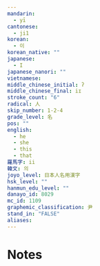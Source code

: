 ```yaml
---
mandarin:
  - yī
cantonese:
  - ji1
korean:
  - 이
korean_native: ""
japanese:
  - I
japanese_nanori: ""
vietnamese:
middle_chinese_initial: ʔ
middle_chinese_final: iɪ
stroke_count: "6"
radical: 人
skip_number: 1-2-4
grade_level: 名
pos: ""
english:
  - he
  - she
  - this
  - that
羅馬字: ii
韓文: 의
joyo_level: 日本人名用漢字
hsk_level: ""
hanmun_edu_level: ""
danayo_id: 8029
mc_id: 1109
graphemic_classification: 尹
stand_in: "FALSE"
aliases:
---
```


# Notes
